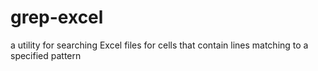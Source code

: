 # grep-excel
a utility for searching Excel files for cells that contain lines matching to a specified pattern
